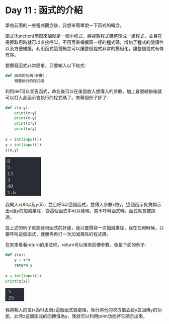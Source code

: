 # Day 11 : 函式的介紹

學完前面的一些程式觀念後，我想來簡單說一下函式的概念。

函式(function)簡單來講就是一個小程式，將複數程式碼整理成一組程式，並且在需要取用時就可以直接呼叫，不用再重福撰寫一樣的程式碼，增加了程式的閱讀性以及方便維護。利用函式這種概念可以讓整個程式非常的模組化，讓整個程式有條有序。

要撰寫函式非常簡單，只要輸入以下格式:

```python
def 函式的名稱(參數):
    想要執行的程式碼
```

利用def可以宣告函式，命名後可以在後面放入想傳入的參數，加上冒號縮排後就可以打入此函示會執行的程式碼了。來舉個例子好了:

```python
def z(x,y):
    print(x+y)
    print(x-y)
    print(x*y)
    print(x/y)

x = int(input())
y = int(input())
z(x,y)
```

![](./image/Day11_01.png)

我輸入x(8)以及y(5)，並且呼叫z這個函式，並傳入參數x跟y，這個函示負責顯示出x跟y的加減乘除，從這個函式中可以發現，當不呼叫函式時，函式就會被跳過。

從上述的例子就能發現函式的好處，我只要撰寫一次加減乘除，我在任何時候，只要呼叫這個函式，就無需再打一次加減乘除的程式碼。

在來來看看return的用法吧，return可以用來回傳參數，像是下面的例子:

```python
def z(x):
    y = x*x 
    return y

x = int(input())
print(z(x))
```

![](./image/Day11_02.png)

我將輸入的值(x為5)丟到z這個函式做處理，執行將他的次方值丟給y並回傳y的功能，此時z這個函式的回傳值為y，我就可以利用print功能將它顯示出來。